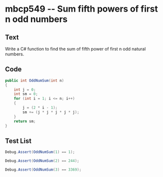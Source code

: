 # mbcp549 -- Sum fifth powers of first n odd numbers

## Text

Write a C# function to find the sum of fifth power of first n odd natural numbers.

## Code

```csharp
public int OddNumSum(int n) 
{
    int j = 0;
    int sm = 0;
    for (int i = 1; i <= n; i++)
    {
        j = (2 * i - 1);
        sm += (j * j * j * j * j);
    }
    return sm;
}
```

## Test List

```csharp
Debug.Assert(OddNumSum(1) == 1);
```

```csharp
Debug.Assert(OddNumSum(2) == 244);
```

```csharp
Debug.Assert(OddNumSum(3) == 3369);
```
